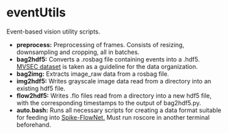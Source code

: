 # eventUtils
Event-based vision utility scripts.
* **preprocess:** Preprocessing of frames. Consists of resizing, downsampling and cropping, all in batches.
* **bag2hdf5:** Converts a .rosbag file containing events into a .hdf5. [MVSEC dataset](https://daniilidis-group.github.io/mvsec/) is taken as a guideline for the data organization.
* **bag2img:** Extracts image_raw data from a rosbag file.
* **img2hdf5:** Writes grayscale image data read from a directory into an existing hdf5 file.
* **flow2hdf5:** Writes .flo files read from a directory into a new hdf5 file, with the corresponding timestamps to the output of bag2hdf5.py.
* **auto.bash:** Runs all necessary scripts for creating a data format suitable for feeding into [Spike-FlowNet.](https://github.com/chan8972/Spike-FlowNet) Must run roscore in another terminal beforehand.
